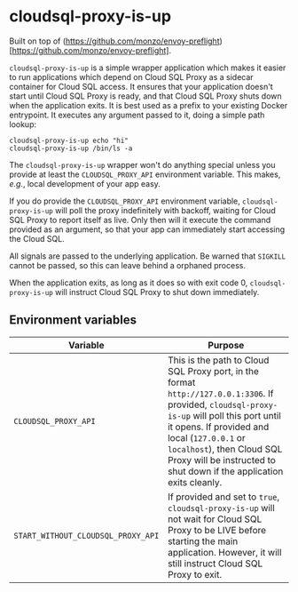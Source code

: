 # cloudsql-proxy-is-up

Built on top of (https://github.com/monzo/envoy-preflight)[https://github.com/monzo/envoy-preflight].

`cloudsql-proxy-is-up` is a simple wrapper application which makes it easier to run applications which depend on Cloud SQL Proxy as a sidecar container for Cloud SQL access. It ensures that your application doesn't start until Cloud SQL Proxy is ready, and that Cloud SQL Proxy shuts down when the application exits. It is best used as a prefix to your existing Docker entrypoint. It executes any argument passed to it, doing a simple path lookup:
```
cloudsql-proxy-is-up echo "hi"
cloudsql-proxy-is-up /bin/ls -a
```

The `cloudsql-proxy-is-up` wrapper won't do anything special unless you provide at least the `CLOUDSQL_PROXY_API` environment variable.  This makes, _e.g._, local development of your app easy.

If you do provide the `CLOUDSQL_PROXY_API` environment variable, `cloudsql-proxy-is-up`
will poll the proxy indefinitely with backoff, waiting for Cloud SQL Proxy to report itself as live. Only then will it execute the command provided as an argument, so that your app can immediately start accessing the Cloud SQL.

All signals are passed to the underlying application. Be warned that `SIGKILL` cannot be passed, so this can leave behind a orphaned process.

When the application exits, as long as it does so with exit code 0, `cloudsql-proxy-is-up` will instruct Cloud SQL Proxy to shut down immediately.

## Environment variables

| Variable              | Purpose                                                                                                                                                                                                                                                                                                                                  |
|-----------------------|------------------------------------------------------------------------------------------------------------------------------------------------------------------------------------------------------------------------------------------------------------------------------------------------------------------------------------------|
| `CLOUDSQL_PROXY_API`     | This is the path to Cloud SQL Proxy port, in the format `http://127.0.0.1:3306`. If provided, `cloudsql-proxy-is-up` will poll this port until it opens. If provided and local (`127.0.0.1` or `localhost`), then Cloud SQL Proxy will be instructed to shut down if the application exits cleanly. |
| `START_WITHOUT_CLOUDSQL_PROXY_API` | If provided and set to `true`, `cloudsql-proxy-is-up` will not wait for Cloud SQL Proxy to be LIVE before starting the main application. However, it will still instruct Cloud SQL Proxy to exit.                                                                                                                                                                 |

